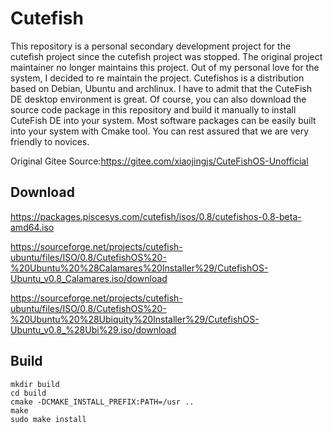 # Cutefish
This repository is a personal secondary development project for the cutefish project since the cutefish project was stopped.
The original project maintainer no longer maintains this project. Out of my personal love for the system, I decided to re maintain the project.
Cutefishos is a distribution based on Debian, Ubuntu and archlinux. I have to admit that the CuteFish DE desktop environment is great.
Of course, you can also download the source code package in this repository and build it manually to install CuteFish DE into your system.
Most software packages can be easily built into your system with Cmake tool. You can rest assured that we are very friendly to novices.

Original Gitee Source:https://gitee.com/xiaojingjs/CuteFishOS-Unofficial
## Download
https://packages.piscesys.com/cutefish/isos/0.8/cutefishos-0.8-beta-amd64.iso

https://sourceforge.net/projects/cutefish-ubuntu/files/ISO/0.8/CutefishOS%20-%20Ubuntu%20%28Calamares%20Installer%29/CutefishOS-Ubuntu_v0.8_Calamares.iso/download

https://sourceforge.net/projects/cutefish-ubuntu/files/ISO/0.8/CutefishOS%20-%20Ubuntu%20%28Ubiquity%20Installer%29/CutefishOS-Ubuntu_v0.8_%28Ubi%29.iso/download

## Build

```shell
mkdir build
cd build
cmake -DCMAKE_INSTALL_PREFIX:PATH=/usr ..
make
sudo make install
```
